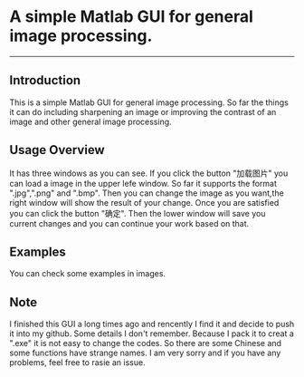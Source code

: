# A simple Matlab GUI for general image processing.
---
## Introduction
This is a simple Matlab GUI for general image processing. So far the things it can do including sharpening an image or improving the contrast of an image and other general image processing.

## Usage Overview
It has three windows as you can see. If you click the button "加载图片" you can load a image in the upper lefe window. So far it supports the format ".jpg",".png" and ".bmp". Then you can change the image as you want,the right window will show the result of your change. Once you are satisfied you can click the button "确定". Then the lower window will save you current changes and you can continue your work based on that.

## Examples
You can check some examples in images.
## Note
I finished this GUI a long times ago and rencently I find it and decide to push it into my github. Some details I don't remember. Because I pack it to creat a ".exe" it is not easy to change the codes. So there are some Chinese and some functions have strange names. I am very sorry and if you have any problems, feel free to rasie an issue.  



 
